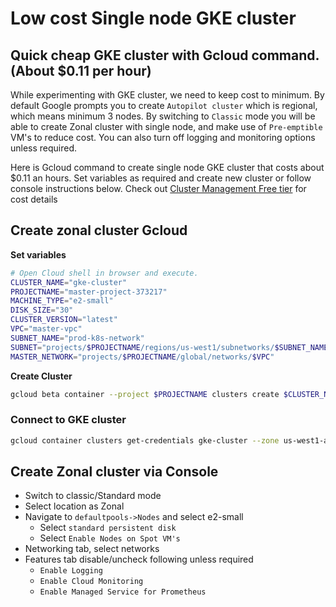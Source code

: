# Low cost Single node GKE cluster 

## Quick cheap GKE cluster with Gcloud command.(About $0.11 per hour)
While experimenting with GKE cluster, we need to keep cost to minimum. By default Google prompts you to create `Autopilot cluster` which is regional, which means minimum 3 nodes. By switching to `Classic` mode you will be able to create Zonal cluster with single node, and make use of `Pre-emptible` VM's to reduce cost. You can also turn off logging and monitoring options unless required.

Here is Gcloud command to create single node GKE cluster that costs about $0.11 an hours. Set variables as required and create new cluster or follow console instructions below. Check out [Cluster Management Free tier](https://cloud.google.com/kubernetes-engine/pricing#cluster_management_fee_and_free_tier) for cost details

## Create zonal cluster Gcloud
**Set variables**
```bash
# Open Cloud shell in browser and execute.
CLUSTER_NAME="gke-cluster"
PROJECTNAME="master-project-373217"
MACHINE_TYPE="e2-small"
DISK_SIZE="30"
CLUSTER_VERSION="latest"
VPC="master-vpc"
SUBNET_NAME="prod-k8s-network"
SUBNET="projects/$PROJECTNAME/regions/us-west1/subnetworks/$SUBNET_NAME"
MASTER_NETWORK="projects/$PROJECTNAME/global/networks/$VPC"
```
**Create Cluster**
```bash
gcloud beta container --project $PROJECTNAME clusters create $CLUSTER_NAME --zone "us-west1-a" --tier "standard" --no-enable-basic-auth --cluster-version $CLUSTER_VERSION --release-channel "regular" --machine-type "e2-small" --image-type "COS_CONTAINERD" --disk-type "pd-standard" --disk-size $DISK_SIZE --metadata disable-legacy-endpoints=true --scopes "https://www.googleapis.com/auth/devstorage.read_only","https://www.googleapis.com/auth/logging.write","https://www.googleapis.com/auth/monitoring","https://www.googleapis.com/auth/servicecontrol","https://www.googleapis.com/auth/service.management.readonly","https://www.googleapis.com/auth/trace.append" --spot --num-nodes "1" --enable-ip-alias --network $MASTER_NETWORK --subnetwork $SUBNET --no-enable-intra-node-visibility --default-max-pods-per-node "110" --enable-ip-access --security-posture=standard --workload-vulnerability-scanning=disabled --no-enable-master-authorized-networks --no-enable-google-cloud-access --addons HorizontalPodAutoscaling,HttpLoadBalancing,GcePersistentDiskCsiDriver --enable-autoupgrade --enable-autorepair --max-surge-upgrade 1 --max-unavailable-upgrade 0 --binauthz-evaluation-mode=DISABLED --no-enable-managed-prometheus --enable-shielded-nodes  --node-locations "us-west1-a"
```
### Connect to GKE cluster
```bash
gcloud container clusters get-credentials gke-cluster --zone us-west1-a --project master-project-373217
```

## Create Zonal cluster via Console
- Switch to classic/Standard mode
- Select location as Zonal
- Navigate to `defaultpools->Nodes` and select e2-small
    - Select `standard persistent disk`
    - Select `Enable Nodes on Spot VM's`
- Networking tab, select networks
- Features tab disable/uncheck following unless required
    - `Enable Logging`
    - `Enable Cloud Monitoring`
    - `Enable Managed Service for Prometheus`
        